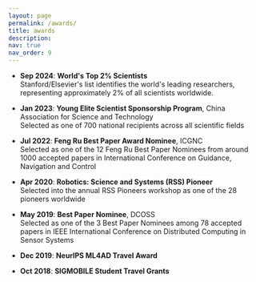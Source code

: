 ```yaml
---
layout: page
permalink: /awards/
title: awards
description: 
nav: true
nav_order: 9
---
```



- **Sep 2024**: **World's Top 2% Scientists**  
  Stanford/Elsevier's list identifies the world's leading researchers, representing approximately 2% of all scientists worldwide.

- **Jan 2023**: **Young Elite Scientist Sponsorship Program**, China Association for Science and Technology  
  Selected as one of 700 national recipients across all scientific fields

- **Jul 2022**: **Feng Ru Best Paper Award Nominee**, ICGNC  
  Selected as one of the 12 Feng Ru Best Paper Nominees from around 1000 accepted papers in International Conference on Guidance, Navigation and Control

- **Apr 2020**: **Robotics: Science and Systems (RSS) Pioneer**  
  Selected into the annual RSS Pioneers workshop as one of the 28 pioneers worldwide

- **May 2019**: **Best Paper Nominee**, DCOSS  
  Selected as one of the 3 Best Paper Nominees among 78 accepted papers in IEEE International Conference on Distributed Computing in Sensor Systems

- **Dec 2019**: **NeurIPS ML4AD Travel Award**

- **Oct 2018**: **SIGMOBILE Student Travel Grants**